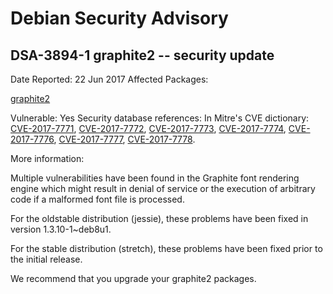 
Debian Security Advisory
========================


DSA-3894-1 graphite2 -- security update
---------------------------------------



Date Reported:
22 Jun 2017
Affected Packages:

[graphite2](https://packages.debian.org/src:graphite2)

Vulnerable:
Yes
Security database references:
In Mitre's CVE dictionary: [CVE-2017-7771](https://security-tracker.debian.org/tracker/CVE-2017-7771), [CVE-2017-7772](https://security-tracker.debian.org/tracker/CVE-2017-7772), [CVE-2017-7773](https://security-tracker.debian.org/tracker/CVE-2017-7773), [CVE-2017-7774](https://security-tracker.debian.org/tracker/CVE-2017-7774), [CVE-2017-7776](https://security-tracker.debian.org/tracker/CVE-2017-7776), [CVE-2017-7777](https://security-tracker.debian.org/tracker/CVE-2017-7777), [CVE-2017-7778](https://security-tracker.debian.org/tracker/CVE-2017-7778).  

More information:

Multiple vulnerabilities have been found in the Graphite font rendering
engine which might result in denial of service or the execution of
arbitrary code if a malformed font file is processed.


For the oldstable distribution (jessie), these problems have been fixed
in version 1.3.10-1~deb8u1.


For the stable distribution (stretch), these problems have been fixed
prior to the initial release.


We recommend that you upgrade your graphite2 packages.





